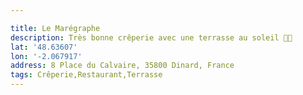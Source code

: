 ```yaml
---

title: Le Marégraphe
description: Très bonne crêperie avec une terrasse au soleil 👌🏻
lat: '48.63607'
lon: '-2.067917'
address: 8 Place du Calvaire, 35800 Dinard, France
tags: Crêperie,Restaurant,Terrasse
---
```

